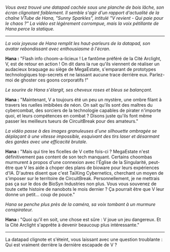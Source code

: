 _Vous avez trouvé une datapad cachée sous une planche de bois lâche, son écran clignotant faiblement. Il semble s'agir d'un rapport d'actualité de la chaîne VTube de Hana, "Sunny Sparkles", intitulé "V revient - Qui paie pour le chaos ?" La vidéo est légèrement corrompue, mais la voix pétillante de Hana perce la statique._

---

_La voix joyeuse de Hana remplit les haut-parleurs de la datapad, son avatar rebondissant avec enthousiasme à l'écran._

**Hana :** "Flash info choom-a-licieux ! Le fantôme préféré de la Cité Arclight, V, est de retour en action ! On dit dans la rue qu'ils viennent de réaliser un audacieux braquage au siège de MegaEstate, s'emparant de prototypes technologiques top-secrets et ne laissant aucune trace derrière eux. Parlez-moi de ghoster ces goons corporatifs !"

_Le sourire de Hana s'élargit, ses cheveux roses et bleus se balançant._

**Hana :** "Maintenant, V a toujours été un peu un mystère, une ombre filant à travers les ruelles imbibées de néon. On sait qu'ils sont des maîtres du cybercombat, des sorciers de la technologie capables de pirater n'importe quoi, et leurs compétences en combat ? Disons juste qu'ils font même passer les meilleurs tueurs de CircuitBreak pour des amateurs."

_La vidéo passe à des images granuleuses d'une silhouette ombragée se déplaçant à une vitesse impossible, esquivant des tirs laser et désarmant des gardes avec une efficacité brutale._

**Hana :** "Mais qui tire les ficelles de V cette fois-ci ? MegaEstate n'est définitivement pas content de son tech manquant. Certains choombas murmurent à propos d'une connexion avec l'Église de la Singularité, peut-être que V les aide à choper des plans de bioware pour leurs expériences d'IA. D'autres disent que c'est TaiXing Cybernetics, cherchant un moyen de s'imposer sur le territoire de CircuitBreak. Personnellement, je ne mettrais pas ça sur le dos de BioSyn Industries non plus. Vous vous souvenez de toute cette histoire de nanobots le mois dernier ? Ça pourrait être que V leur donne un petit… coup de pouce."

_Hana se penche plus près de la caméra, sa voix tombant à un murmure conspirateur._

**Hana :** "Quoi qu'il en soit, une chose est sûre : V joue un jeu dangereux. Et la Cité Arclight s'apprête à devenir beaucoup plus intéressante."

---

La datapad clignote et s'éteint, vous laissant avec une question troublante : Qui est vraiment derrière la dernière escapade de V ?
